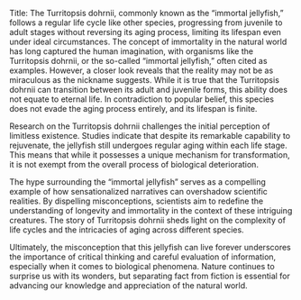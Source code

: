 Title: The Turritopsis dohrnii, commonly known as the “immortal jellyfish,” follows a regular life cycle like other species, progressing from juvenile to adult stages without reversing its aging process, limiting its lifespan even under ideal circumstances.
The concept of immortality in the natural world has long captured the human imagination, with organisms like the Turritopsis dohrnii, or the so-called “immortal jellyfish,” often cited as examples. However, a closer look reveals that the reality may not be as miraculous as the nickname suggests. While it is true that the Turritopsis dohrnii can transition between its adult and juvenile forms, this ability does not equate to eternal life. In contradiction to popular belief, this species does not evade the aging process entirely, and its lifespan is finite.

Research on the Turritopsis dohrnii challenges the initial perception of limitless existence. Studies indicate that despite its remarkable capability to rejuvenate, the jellyfish still undergoes regular aging within each life stage. This means that while it possesses a unique mechanism for transformation, it is not exempt from the overall process of biological deterioration.

The hype surrounding the “immortal jellyfish” serves as a compelling example of how sensationalized narratives can overshadow scientific realities. By dispelling misconceptions, scientists aim to redefine the understanding of longevity and immortality in the context of these intriguing creatures. The story of Turritopsis dohrnii sheds light on the complexity of life cycles and the intricacies of aging across different species.

Ultimately, the misconception that this jellyfish can live forever underscores the importance of critical thinking and careful evaluation of information, especially when it comes to biological phenomena. Nature continues to surprise us with its wonders, but separating fact from fiction is essential for advancing our knowledge and appreciation of the natural world.